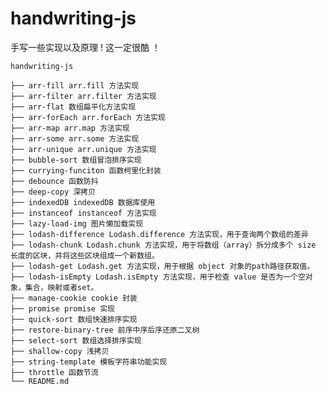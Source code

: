<!--
 * @Author: Hansy hanshunyao_hansy@163.com
 * @Date: 2024-12-09 10:16:51
 * @LastEditors: Hansy hanshunyao_hansy@163.com
 * @LastEditTime: 2024-12-10 09:37:18
 * @FilePath: \handwriting-js\README.md
 * @Description: 这是默认设置,请设置`customMade`, 打开koroFileHeader查看配置 进行设置: https://github.com/OBKoro1/koro1FileHeader/wiki/%E9%85%8D%E7%BD%AE
-->
# handwriting-js

手写一些实现以及原理 ! 这一定很酷 ！

```
handwriting-js

├── arr-fill arr.fill 方法实现
├── arr-filter arr.filter 方法实现
├── arr-flat 数组扁平化方法实现
├── arr-forEach arr.forEach 方法实现
├── arr-map arr.map 方法实现
├── arr-some arr.some 方法实现
├── arr-unique arr.unique 方法实现
├── bubble-sort 数组冒泡排序实现
├── currying-funciton 函数柯里化封装
├── debounce 函数防抖
├── deep-copy 深拷贝
├── indexedDB indexedDB 数据库使用
├── instanceof instanceof 方法实现
├── lazy-load-img 图片懒加载实现
├── lodash-difference Lodash.difference 方法实现，用于查询两个数组的差异
├── lodash-chunk Lodash.chunk 方法实现，用于将数组（array）拆分成多个 size 长度的区块，并将这些区块组成一个新数组。
├── lodash-get Lodash.get 方法实现，用于根据 object 对象的path路径获取值。
├── lodash-isEmpty Lodash.isEmpty 方法实现，用于检查 value 是否为一个空对象，集合，映射或者set。
├── manage-cookie cookie 封装
├── promise promise 实现
├── quick-sort 数组快速排序实现
├── restore-binary-tree 前序中序后序还原二叉树
├── select-sort 数组选择排序实现
├── shallow-copy 浅拷贝
├── string-template 模板字符串功能实现
├── throttle 函数节流
└── README.md

```
